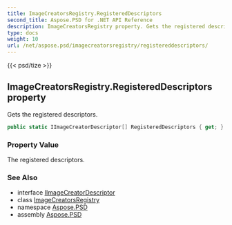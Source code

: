 ```yaml
---
title: ImageCreatorsRegistry.RegisteredDescriptors
second_title: Aspose.PSD for .NET API Reference
description: ImageCreatorsRegistry property. Gets the registered descriptors
type: docs
weight: 10
url: /net/aspose.psd/imagecreatorsregistry/registereddescriptors/
---
```

{{< psd/tize >}}
## ImageCreatorsRegistry.RegisteredDescriptors property

Gets the registered descriptors.

```csharp
public static IImageCreatorDescriptor[] RegisteredDescriptors { get; }
```

### Property Value

The registered descriptors.

### See Also

* interface [IImageCreatorDescriptor](../../iimagecreatordescriptor/)
* class [ImageCreatorsRegistry](../)
* namespace [Aspose.PSD](../../../aspose.psd/)
* assembly [Aspose.PSD](../../../)


